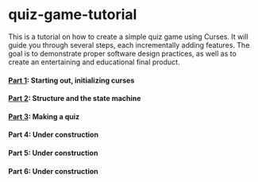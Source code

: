 # quiz-game-tutorial
This is a tutorial on how to create a simple quiz game using Curses.
It will guide you through several steps, each incrementally adding features.
The goal is to demonstrate proper software design practices, as well as to create an entertaining and educational final product.


#### [Part 1](part1): Starting out, initializing curses


#### [Part 2](part2): Structure and the state machine


#### [Part 3](part3): Making a quiz


#### Part 4: Under construction


#### Part 5: Under construction


#### Part 6: Under construction
